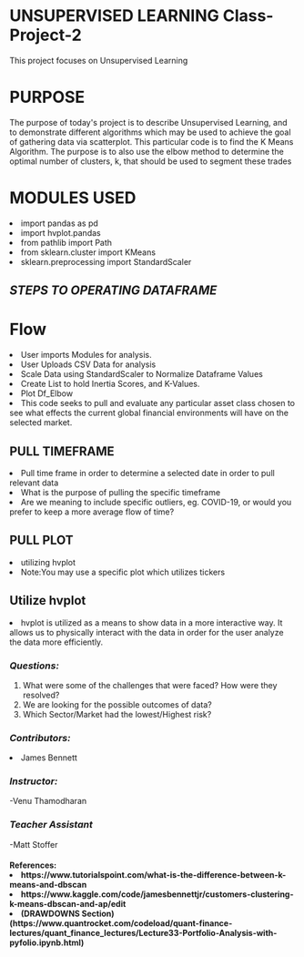 # UNSUPERVISED LEARNING Class-Project-2
This project focuses on Unsupervised Learning

<H1> PURPOSE</H1>

The purpose of today's project is to describe Unsupervised Learning, and to demonstrate different algorithms which may be used to achieve the goal of gathering data via scatterplot. This particular code is to find the K Means Algorithm. The purpose is to also use the elbow method to determine the optimal number of clusters, k, that should be used to segment these trades

<H1> MODULES USED</H1>
<li>import pandas as pd</li>
<li>import hvplot.pandas</li>
<li>from pathlib import Path</li>
<li>from sklearn.cluster import KMeans</li>
<li>sklearn.preprocessing import StandardScaler</li>
<H2><em><strong>STEPS TO OPERATING DATAFRAME</strong></em></H2>



<H1> Flow </H1>
<li>User imports Modules for analysis.</li>
 <li>User Uploads CSV Data for analysis </li>
 <li> Scale Data using StandardScaler to Normalize Dataframe Values </li>
 <li> Create List to hold Inertia Scores, and K-Values. </li>
 <li> Plot Df_Elbow </li>
 <li>This code seeks to pull and evaluate any particular asset class chosen to see what effects the current global financial environments   will have on the selected market. </li>

<H2>PULL TIMEFRAME </H2>
     <li>Pull time frame in order to determine a selected date in order to pull relevant data</li>
    <li> What is the purpose of pulling the specific timeframe
     <li>Are we meaning to include specific outliers, eg. COVID-19, or would you prefer to keep a more average flow of time? 

<H2>PULL PLOT </H2>
     <li>utilizing hvplot </li>
     <li>Note:You may use a specific plot which utilizes tickers </li>
   
<H2>Utilize hvplot</H2>
<li>hvplot is utilized as a means to show data in a more interactive way. It allows us to physically interact with the data in order for the user analyze the data more efficiently.</li>


  <H3><em><strong>Questions:</strong></em></H3>
<ol>

  <li>What were some of the challenges that were faced? How were they resolved? </li>
  <li>We are looking for the possible outcomes of data? </li>
                <li> Which Sector/Market had the lowest/Highest risk?</li>
</ol>
<H3><em><strong>Contributors:</strong></em></H3>

   <li>James Bennett</li>
  



<H3><em><strong>Instructor:</strong></em></H3>
-Venu Thamodharan
<H3><em><strong>Teacher Assistant</strong></em></H3>
-Matt Stoffer

<H4>References:
  <li>https://www.tutorialspoint.com/what-is-the-difference-between-k-means-and-dbscan</li>
<li>https://www.kaggle.com/code/jamesbennettjr/customers-clustering-k-means-dbscan-and-ap/edit</li>
<li> (DRAWDOWNS Section)(https://www.quantrocket.com/codeload/quant-finance-lectures/quant_finance_lectures/Lecture33-Portfolio-Analysis-with-pyfolio.ipynb.html) </li>
  
